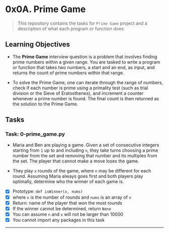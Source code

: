 # 0x0A. Prime Game


> This repository contains the tasks for `Prime Game` project and a description of what each program or function does:


## Learning Objectives

* The **Prime Game** interview question is a problem that involves finding prime numbers within a given range. You are tasked to write a program or function that takes two numbers, a start and an end, as input, and returns the count of prime numbers within that range. 

* To solve the Prime Game, one can iterate through the range of numbers, check if each number is prime using a primality test (such as trial division or the Sieve of Eratosthenes), and increment a counter whenever a prime number is found. The final count is then returned as the solution to the Prime Game.

## Tasks

### Task: 0-prime_game.py

* Maria and Ben are playing a game. Given a set of consecutive integers starting from `1` up to and including `n`, they take turns choosing a prime number from the set and removing that number and its multiples from the set. The player that cannot make a move loses the game.

* They play `x` rounds of the game, where `n` may be different for each round. Assuming Maria always goes first and both players play optimally, determine who the winner of each game is.

- [x] Prototype: `def isWinner(x, nums)`
- [x] where `x` is the number of rounds and `nums` is an array of `n`
- [x] Return: name of the player that won the most rounds
- [x] If the winner cannot be determined, return `None`
- [x] You can assume `n` and `x` will not be larger than 10000
- [x] You cannot import any packages in this task

---


